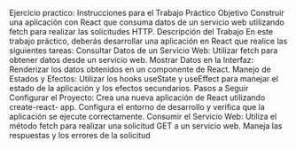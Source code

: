 
Ejercicio practico:
Instrucciones para el Trabajo Práctico
Objetivo
Construir una aplicación con React que consuma datos de un
servicio web utilizando fetch para realizar las solicitudes
HTTP.
Descripción del Trabajo
En este trabajo práctico, deberás desarrollar una aplicación
en React que realice las siguientes tareas:
Consultar Datos de un Servicio Web: Utilizar fetch para obtener
datos desde un servicio web.
Mostrar Datos en la Interfaz: Renderizar los datos obtenidos
en un componente de React.
Manejo de Estados y Efectos: Utilizar los hooks useState y
useEffect para manejar el estado de la aplicación y los efectos
secundarios.
Pasos a Seguir
Configurar el Proyecto:
Crea una nueva aplicación de React utilizando create-react-
app.
Configura el entorno de desarrollo y verifica que la aplicación
se ejecute correctamente.
Consumir el Servicio Web:
Utiliza el método fetch para realizar una solicitud GET a un
servicio web.
Maneja las respuestas y los errores de la solicitud

